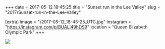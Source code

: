 +++
date = 2017-05-12 18:45:25
title = "Sunset run in the Lee Valley"
slug = "2017/Sunset-run-in-the-Lee-Valley"

[extra]
image = "/2017-05-12_18-45-25_UTC.jpg"
instagram = "https://instagram.com/p/BUALl49hDS9"
location = "Queen Elizabeth Olympic Park"
+++

<img src="/2017-05-12_18-45-25_UTC.jpg" />
